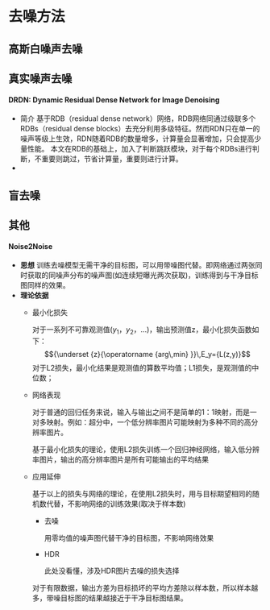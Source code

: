 # 去噪方法

## 高斯白噪声去噪

## 真实噪声去噪
#### DRDN: Dynamic Residual Dense Network for Image Denoising
- 简介
  基于RDB（residual dense network）网络，RDB网络同通过级联多个RDBs（residual dense blocks）去充分利用多级特征。然而RDN只在单一的噪声等级上生效，RDN随着RDB的数量增多，计算量会显著增加，只会提高少量性能。
  本文在RDB的基础上，加入了判断跳跃模块，对于每个RDBs进行判断，不重要则跳过，节省计算量，重要则进行计算。
- 
## 盲去噪


## 其他
#### Noise2Noise
- **思想**
  训练去噪模型无需干净的目标图，可以用带噪图代替。即网络通过两张同时获取的同噪声分布的噪声图(如连续短曝光两次获取)，训练得到与干净目标图同样的效果。
- **理论依据**
	- 最小化损失
	  
	  对于一系列不可靠观测值($y_1$，$y_2$，...)，输出预测值z，最小化损失函数如下：
	  $${\underset {z}{\operatorname {arg\,min} }}\,E_y={L(z,y)}$$
	  对于L2损失，最小化结果是观测值的算数平均值；L1损失，是观测值的中位数；
	  
	- 网络表现
	  
	  对于普通的回归任务来说，输入与输出之间不是简单的1：1映射，而是一对多映射。例如：超分中，一个低分辨率图片可能映射为多种不同的高分辨率图片。

	  基于最小化损失的理论，使用L2损失训练一个回归神经网络，输入低分辨率图片，输出的高分辨率图片是所有可能输出的平均结果
	
	- 应用延伸
	
		基于以上的损失与网络的理论，在使用L2损失时，用与目标期望相同的随机数代替，不影响网络的训练效果(取决于样本数)
		
		- 去噪	
		
			用零均值的噪声图代替干净的目标图，不影响网络效果

		- HDR
		
			此处没看懂，涉及HDR图片去噪的损失选择

		对于有限数据，输出方差为目标损坏的平均方差除以样本数，所以样本越多，带噪目标图的结果越接近于干净目标图结果。
<!--stackedit_data:
eyJoaXN0b3J5IjpbLTI2NjYxMjI4NiwzOTM3NzA5NzQsLTEwMz
U1NzMzNDMsNjg1NDMyMjUwLDIxMTcxMTI4NzMsLTE5NTE4MTc0
MzYsLTE0MTYzNDIzNzUsLTEwMjE3OTQ5MjEsLTEzMjA3ODg0NT
AsNzMwOTk4MTE2XX0=
-->